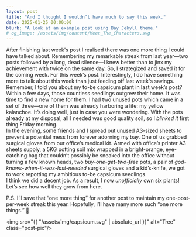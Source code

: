 ```yaml
---
layout: post
title: "And I thought I wouldn’t have much to say this week."
date: 2025-01-25 00:00:00
blurb: "A look at an example post using Bay Jekyll theme."
# og_image: /assets/img/content/Meet_The_Characters.svg
---
```


After finishing last week's post I realised there was one more thing I could have talked about. Remembering my remarkable streak from last year—two posts followed by a long, dead silence—I knew better than to jinx my achievement with twice on the same day. So, I strategized and saved it for the coming week. For this week’s post. Interestingly, I do have something more to talk about this week than just feeding off last week's savings.
<br>
Remember, I told you about my to-be capsicum plant in last week’s post? Within a few days, those countless seedlings outgrew their home. It was time to find a new home for them. I had two unused pots which came in a set of three—one of them was already harboring a life: my yellow kalanchoe. It’s doing well, just in case you were wondering. With the pots already at my disposal, all I needed was good quality soil, so I <i>blinked it</i> first thing Friday morning.
<br>
In the evening, some friends and I spread out unused A3-sized sheets to prevent a potential mess from forever adorning my bay. One of us grabbed surgical gloves from our office’s medical kit. Armed with office’s printer A3 sheets supply, a 5KG potting soil mix wrapped in a bright-orange, eye-catching bag that couldn’t possibly be sneaked into the office without turning a few known heads, two <i>buy-one-get-two-free</i> pots, a pair of <i>god-knows-when-it-was-last-needed</i> surgical gloves and a kid’s-knife, we got to work repotting my ambitious to-be capsicum seedlings.
<br>
I think we did a decent job. As a result, I now <i>unofficially</i> own six plants! Let’s see how well they grow from here.

P.S. I’ll save that “one more thing” for another post to maintain my one-post-per-week streak this year. Hopefully, I’ll have many more such “one more things.” 🙂

<img src="{{ "/assets/img/capsicum.svg" | absolute_url }}" alt="Tree" class="post-pic"/>
